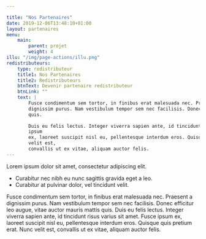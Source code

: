 ```yaml
---

title: "Nos Partenaires"
date: 2019-12-06T13:48:10+01:00
layout: partenaires
menu: 
    main:
        parent: projet
        weight: 4
illu: "/img/page-actions/illu.png"
redistributeurs: 
    type: redistributeur
    title1: Nos Partenaires
    title2: Redistributeurs
    btnText: Devenir partenaire redistributeur
    btnLink: ""
    text: |
        Fusce condimentum sem tortor, in finibus erat malesuada nec. Praesent a
        dignissim purus. Nam vestibulum tempor sem nec facilisis. Donec efficitur leo augue, vitae auctor mauris mattis
        quis.
        
        Duis eu felis lectus. Integer viverra sapien ante, id tincidunt risus varius sit amet. Fusce
        ipsum
        ex, laoreet suscipit nisl eu, pellentesque interdum eros. Quisque quis pretium erat. Nunc
        velit est,
        convallis ut ex vitae, aliquam auctor felis.
---
```



Lorem ipsum dolor sit amet, consectetur adipiscing elit. 

- Curabitur nec nibh eu nunc sagittis gravida eget a leo. 
- Curabitur at pulvinar dolor, vel tincidunt velit. 

Fusce condimentum sem tortor, in finibus erat malesuada nec. Praesent a dignissim purus. Nam vestibulum tempor sem nec facilisis. Donec efficitur leo augue, vitae auctor mauris mattis quis. Duis eu felis lectus. Integer viverra sapien ante, id tincidunt risus varius sit amet. Fusce ipsum ex, laoreet suscipit nisl eu, pellentesque interdum eros. Quisque quis pretium erat. Nunc velit est, convallis ut ex vitae, aliquam auctor felis.
